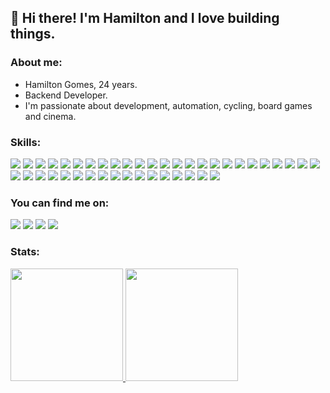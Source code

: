 ## 👋 Hi there! I'm Hamilton and I love building things.

### **About me:**

* Hamilton Gomes, 24 years.
* Backend Developer.
* I'm passionate about development, automation, cycling, board games and cinema.

### **Skills:**

<p align="left">
<img src="https://img.shields.io/badge/Java-3DB723?style=for-the-badge&logo=openjdk&logoColor=white"/>
<img src="https://img.shields.io/badge/Spring-3DB723?style=for-the-badge&logo=spring&logoColor=white"/>

<!-- <img src="https://img.shields.io/badge/Apache%20Kafka-0F5700?style=for-the-badge&logo=apachekafka"/> -->
<img src="https://img.shields.io/badge/Hibernate-0F5700?style=for-the-badge&logo=Hibernate&logoColor=white"/>
<img src="https://img.shields.io/badge/JWT-0F5700?style=for-the-badge&logo=JSON%20web%20tokens"/>
<img src="https://img.shields.io/badge/docker-0F5700?logo=docker&style=for-the-badge&logoColor=white"/>
<img src="https://img.shields.io/badge/Postman-3DB723?style=for-the-badge&logo=postman&logoColor=white"/>
<img src="https://img.shields.io/badge/Insomnia-0F5700?style=for-the-badge&logo=insomnia&logoColor=white"/>
<img src="(https://img.shields.io/badge/-Swagger-3DB723?style=for-the-badge&logo=swagger&logoColor=white"/>
  
<img src="https://img.shields.io/badge/python-3DB723?logo=python&style=for-the-badge&logoColor=white"/>
<img src="https://img.shields.io/badge/flask-3DB723?logo=flask&style=for-the-badge&logoColor=white"/>
<img src="https://img.shields.io/badge/-selenium-3DB723?style=for-the-badge&logo=selenium&logoColor=white"/>
<img src="https://img.shields.io/badge/Android-0F5700?style=for-the-badge&logo=android&logoColor=white"/>

<img src="https://img.shields.io/badge/MySQL-3DB723?style=for-the-badge&logo=mysql&logoColor=white"/>
<img src="https://img.shields.io/badge/sqlite-0F5700?logo=sqlite&style=for-the-badge&logoColor=white"/>
<img src="https://img.shields.io/badge/PostgreSQL-3DB723?style=for-the-badge&logo=postgresql&logoColor=white"/>

<img src="https://img.shields.io/badge/AWS-%3DB723.svg?style=for-the-badge&logo=amazon-aws&logoColor=white"/>
<img src="https://img.shields.io/badge/azure-%3DB723.svg?style=for-the-badge&logo=microsoftazure&logoColor=white"/>

<img src="https://img.shields.io/badge/node.js-0F5700?logo=node.js&style=for-the-badge&logoColor=white"/>
<img src="https://img.shields.io/badge/npm-0F5700?logo=npm&style=for-the-badge&logoColor=white"/>
<img src="https://img.shields.io/badge/typescript-0F5700?logo=typescript&style=for-the-badge&logoColor=white"/>
<img src="https://img.shields.io/badge/javascript-0F5700?logo=javascript&style=for-the-badge&logoColor=white"/>
<img src="https://img.shields.io/badge/bootstrap-0F5700?logo=bootstrap&style=for-the-badge&logoColor=white"/>
<img src="https://img.shields.io/badge/react-0F5700?logo=react&style=for-the-badge&logoColor=white"/>
<img src="https://img.shields.io/badge/html5-0F5700?logo=html5&style=for-the-badge&logoColor=white"/>
<img src="https://img.shields.io/badge/css3-0F5700?logo=css3&style=for-the-badge&logoColor=white"/>

<img src="https://img.shields.io/badge/Linux-3DB723?style=for-the-badge&logo=linux&logoColor=white"/>
<img src="https://img.shields.io/badge/Windows-3DB723?style=for-the-badge&logo=windows&logoColor=white"/>

<img src="https://img.shields.io/badge/git-3DB723?logo=git&style=for-the-badge&logoColor=white"/>
<img src="https://img.shields.io/badge/github-0F5700?logo=github&style=for-the-badge&logoColor=white"/>

<img src="https://img.shields.io/badge/jenkins-0F5700?style=for-the-badge&logo=jenkins&logoColor=white"/>
<img src="https://img.shields.io/badge/Render-3DB723?style=for-the-badge&logo=render&logoColor=white"/>
<img src="https://img.shields.io/badge/vercel-3DB723?logo=vercel&style=for-the-badge&logoColor=white"/>

<img src="https://img.shields.io/badge/android%20studio-0F5700?style=for-the-badge&logo=android%20studio&logoColor=white"/>
<img src="https://img.shields.io/badge/IntelliJIDEA-3DB723.svg?style=for-the-badge&logo=intellij-idea&logoColor=white"/>
<img src="https://img.shields.io/badge/pycharm-3DB723?style=for-the-badge&logo=pycharm&logoColor=white&color=3DB723&labelColor=3DB723"/>
<img src="https://img.shields.io/badge/visual%20studio%20code-3DB723?logo=visual-studio-code&style=for-the-badge&logoColor=white"/>
<img src="https://img.shields.io/badge/Trello-0F5700?style=for-the-badge&logo=Trello&logoColor=white"/>
<img src="https://img.shields.io/badge/Slack-0F5700?style=for-the-badge&logo=slack&logoColor=white"/>
<img src="https://img.shields.io/badge/jira-3DB723?logo=jira&style=for-the-badge&logoColor=white"/>
<img src="https://img.shields.io/badge/confluence-%3DB723.svg?style=for-the-badge&logo=confluence&logoColor=white"/>

<img src="https://img.shields.io/badge/figma-3DB723?logo=figma&style=for-the-badge&logoColor=white"/>
<img src="https://img.shields.io/badge/Canva-0F5700?style=for-the-badge&logo=Canva&logoColor=white"/>

</p>

### **You can find me on:**

<div>
<a href="https://www.linkedin.com/in/hamiltongomes-8/"><img src="https://img.shields.io/badge/LinkedIn-3DB723?style=for-the-badge&logo=linkedin&logoColor=white"></a>
<a href="mailto:hamilton.gomes8@hotmail.com"><img src="https://img.shields.io/badge/Microsoft_Outlook-157B00?style=for-the-badge&logo=microsoft-outlook&logoColor=white"></a>
<a href="https://www.hackerrank.com/profile/hamilton_gomes8"><img src="https://img.shields.io/badge/-Hackerrank-3DB723?style=for-the-badge&logo=HackerRank&logoColor=white"></a>
<a href="https://www.codewars.com/users/hamiltonGomes"><img src="https://img.shields.io/badge/Codewars-157B00?style=for-the-badge&logo=codewars&logoColor=white"></a>

</div>

### **Stats:**

<div>
<a href="https://github.com/hamiltonGomes">
<img height="180em" src="https://github-readme-stats.vercel.app/api?username=hamiltonGomes&show_icons=true&theme=chartreuse-dark&include_all_commits=true&count_private=true"/>
<img height="180em" src="https://github-readme-stats.vercel.app/api/top-langs/?username=hamiltonGomes&layout=compact&langs_count=7&theme=chartreuse-dark"/>
</div>

<!-- Paleta de cores -->
<!-- 5EC648 -->
<!-- 3DB723 -->
<!-- 157B00 -->
<!-- 0F5700 -->
